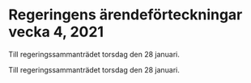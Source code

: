 # Regeringens ärendeförteckningar vecka 4, 2021

Till regeringssammanträdet torsdag den 28 januari.

Till regeringssammanträdet torsdag den 28 januari.
